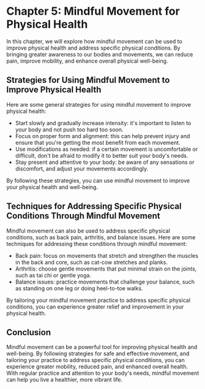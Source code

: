 Chapter 5: Mindful Movement for Physical Health
===============================================

In this chapter, we will explore how mindful movement can be used to improve physical health and address specific physical conditions. By bringing greater awareness to our bodies and movements, we can reduce pain, improve mobility, and enhance overall physical well-being.

Strategies for Using Mindful Movement to Improve Physical Health
----------------------------------------------------------------

Here are some general strategies for using mindful movement to improve physical health:

* Start slowly and gradually increase intensity: it's important to listen to your body and not push too hard too soon.
* Focus on proper form and alignment: this can help prevent injury and ensure that you're getting the most benefit from each movement.
* Use modifications as needed: if a certain movement is uncomfortable or difficult, don't be afraid to modify it to better suit your body's needs.
* Stay present and attentive to your body: be aware of any sensations or discomfort, and adjust your movements accordingly.

By following these strategies, you can use mindful movement to improve your physical health and well-being.

Techniques for Addressing Specific Physical Conditions Through Mindful Movement
-------------------------------------------------------------------------------

Mindful movement can also be used to address specific physical conditions, such as back pain, arthritis, and balance issues. Here are some techniques for addressing these conditions through mindful movement:

* Back pain: focus on movements that stretch and strengthen the muscles in the back and core, such as cat-cow stretches and planks.
* Arthritis: choose gentle movements that put minimal strain on the joints, such as tai chi or gentle yoga.
* Balance issues: practice movements that challenge your balance, such as standing on one leg or doing heel-to-toe walks.

By tailoring your mindful movement practice to address specific physical conditions, you can experience greater relief and improvement in your physical health.

## Conclusion

Mindful movement can be a powerful tool for improving physical health and well-being. By following strategies for safe and effective movement, and tailoring your practice to address specific physical conditions, you can experience greater mobility, reduced pain, and enhanced overall health. With regular practice and attention to your body's needs, mindful movement can help you live a healthier, more vibrant life.

